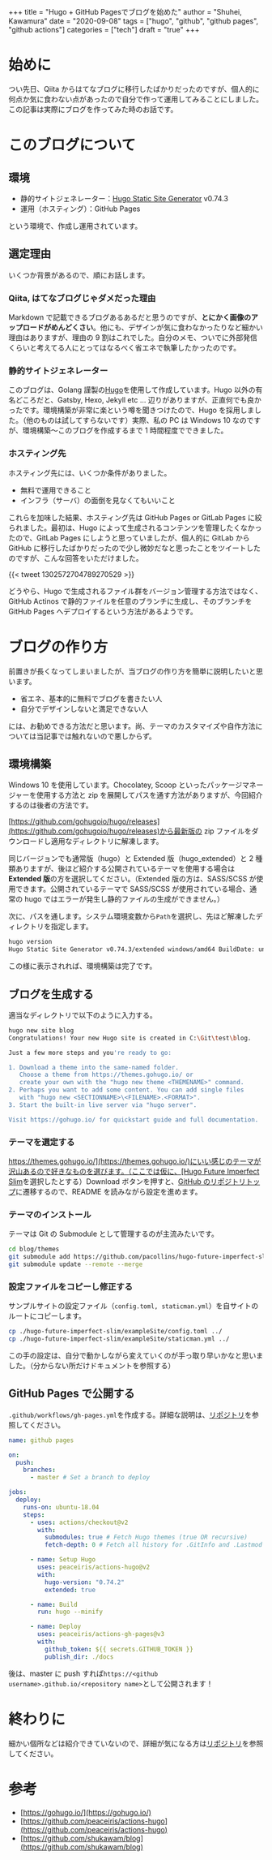 +++
title = "Hugo + GitHub Pagesでブログを始めた"
author = "Shuhei, Kawamura"
date = "2020-09-08"
tags = ["hugo", "github", "github pages", "github actions"]
categories = ["tech"]
draft = "true"
+++

# 始めに

つい先日、Qiita からはてなブログに移行したばかりだったのですが、個人的に何点か気に食わない点があったので自分で作って運用してみることにしました。
この記事は実際にブログを作ってみた時のお話です。

# このブログについて

## 環境

- 静的サイトジェネレーター：[Hugo Static Site Generator](https://gohugo.io/) v0.74.3
- 運用（ホスティング）：GitHub Pages

という環境で、作成し運用されています。

## 選定理由

いくつか背景があるので、順にお話します。

### Qiita, はてなブログじゃダメだった理由

Markdown で記載できるブログあるあるだと思うのですが、**とにかく画像のアップロードがめんどくさい**。他にも、デザインが気に食わなかったりなど細かい理由はありますが、理由の 9 割はこれでした。自分のメモ、ついでに外部発信くらいと考えてる人にとってはなるべく省エネで執筆したかったのです。

### 静的サイトジェネレーター

このブログは、Golang 謹製の[Hugo](https://gohugo.io/)を使用して作成しています。Hugo 以外の有名どころだと、Gatsby, Hexo, Jekyll etc ... 辺りがありますが、正直何でも良かったです。環境構築が非常に楽という噂を聞きつけたので、Hugo を採用しました。（他のものは試してすらないです）実際、私の PC は Windows 10 なのですが、環境構築～このブログを作成するまで 1 時間程度でできました。

### ホスティング先

ホスティング先には、いくつか条件がありました。

- 無料で運用できること
- インフラ（サーバ）の面倒を見なくてもいいこと

これらを加味した結果、ホスティング先は GitHub Pages or GitLab Pages に絞られました。最初は、Hugo によって生成されるコンテンツを管理したくなかったので、GitLab Pages にしようと思っていましたが、個人的に GitLab から GitHub に移行したばかりだったので少し微妙だなと思ったことをツイートしたのですが、こんな回答をいただけました。

{{< tweet 1302572704789270529 >}}

どうやら、Hugo で生成されるファイル群をバージョン管理する方法ではなく、GitHub Actinos で静的ファイルを任意のブランチに生成し、そのブランチを GitHub Pages へデプロイするという方法があるようです。

# ブログの作り方

前置きが長くなってしまいましたが、当ブログの作り方を簡単に説明したいと思います。

- 省エネ、基本的に無料でブログを書きたい人
- 自分でデザインしないと満足できない人

には、お勧めできる方法だと思います。尚、テーマのカスタマイズや自作方法については当記事では触れないので悪しからず。

## 環境構築

Windows 10 を使用しています。Chocolatey, Scoop といったパッケージマネージャーを使用する方法と zip を展開してパスを通す方法がありますが、今回紹介するのは後者の方法です。

[https://github.com/gohugoio/hugo/releases](https://github.com/gohugoio/hugo/releases)から最新版の zip ファイルをダウンロードし適用なディレクトリに解凍します。

同じバージョンでも通常版（hugo）と Extended 版（hugo_extended）と 2 種類ありますが、後ほど紹介する公開されているテーマを使用する場合は**Extended 版**の方を選択してください。（Extended 版の方は、SASS/SCSS が使用できます。公開されているテーマで SASS/SCSS が使用されている場合、通常の hugo ではエラーが発生し静的ファイルの生成ができません。）

次に、パスを通します。システム環境変数から`Path`を選択し、先ほど解凍したディレクトリを指定します。

```bash
hugo version
Hugo Static Site Generator v0.74.3/extended windows/amd64 BuildDate: unknown
```

この様に表示されれば、環境構築は完了です。

## ブログを生成する

適当なディレクトリで以下のように入力する。

```bash
hugo new site blog
Congratulations! Your new Hugo site is created in C:\Git\test\blog.

Just a few more steps and you're ready to go:

1. Download a theme into the same-named folder.
   Choose a theme from https://themes.gohugo.io/ or
   create your own with the "hugo new theme <THEMENAME>" command.
2. Perhaps you want to add some content. You can add single files
   with "hugo new <SECTIONNAME>\<FILENAME>.<FORMAT>".
3. Start the built-in live server via "hugo server".

Visit https://gohugo.io/ for quickstart guide and full documentation.
```

### テーマを選定する

[https://themes.gohugo.io/](https://themes.gohugo.io/)にいい感じのテーマが沢山あるので好きなものを選びます。（ここでは仮に、[Hugo Future Imperfect Slim](https://themes.gohugo.io/hugo-future-imperfect-slim/)を選択したとする）Download ボタンを押すと、[GitHub のリポジトリトップ](https://github.com/pacollins/hugo-future-imperfect-slim)に遷移するので、README を読みながら設定を進めます。

### テーマのインストール

テーマは Git の Submodule として管理するのが主流みたいです。

```bash
cd blog/themes
git submodule add https://github.com/pacollins/hugo-future-imperfect-slim.git
git submodule update --remote --merge
```

### 設定ファイルをコピーし修正する

サンプルサイトの設定ファイル（`config.toml, staticman.yml`）を自サイトのルートにコピーします。

```bash
cp ./hugo-future-imperfect-slim/exampleSite/config.toml ../
cp ./hugo-future-imperfect-slim/exampleSite/staticman.yml ../
```

この手の設定は、自分で動かしながら変えていくのが手っ取り早いかなと思いました。（分からない所だけドキュメントを参照する）

## GitHub Pages で公開する

`.github/workflows/gh-pages.yml`を作成する。詳細な説明は、[リポジトリ](https://github.com/peaceiris/actions-hugo)を参照してください。

```yaml
name: github pages

on:
  push:
    branches:
      - master # Set a branch to deploy

jobs:
  deploy:
    runs-on: ubuntu-18.04
    steps:
      - uses: actions/checkout@v2
        with:
          submodules: true # Fetch Hugo themes (true OR recursive)
          fetch-depth: 0 # Fetch all history for .GitInfo and .Lastmod

      - name: Setup Hugo
        uses: peaceiris/actions-hugo@v2
        with:
          hugo-version: "0.74.2"
          extended: true

      - name: Build
        run: hugo --minify

      - name: Deploy
        uses: peaceiris/actions-gh-pages@v3
        with:
          github_token: ${{ secrets.GITHUB_TOKEN }}
          publish_dir: ./docs
```

後は、master に push すれば`https://<github username>.github.io/<repository name>`として公開されます！

# 終わりに

細かい個所などは紹介できていないので、詳細が気になる方は[リポジトリ](https://github.com/shukawam/blog)を参照してください。

# 参考

- [https://gohugo.io/](https://gohugo.io/)
- [https://github.com/peaceiris/actions-hugo](https://github.com/peaceiris/actions-hugo)
- [https://github.com/shukawam/blog](https://github.com/shukawam/blog)
